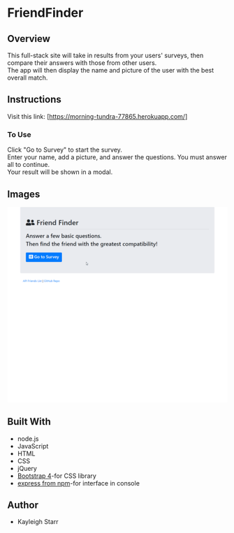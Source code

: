 # FriendFinder


## Overview
This full-stack site will take in results from your users' surveys, then compare their answers with those from other users. 
<br>
The app will then display the name and picture of the user with the best overall match.

## Instructions
Visit this link: [https://morning-tundra-77865.herokuapp.com/]
<br>

### To Use
Click "Go to Survey" to start the survey.
<br>
Enter your name, add a picture, and answer the questions. You must answer all to continue. 
<br>
Your result will be shown in a modal.
## Images

<img src="./app/public/images/FriendFinder.gif" width="800">
 
## Built With
* node.js
* JavaScript
* HTML
* CSS
* jQuery
* [Bootstrap 4](https://getbootstrap.com/)-for CSS library
* [express from npm](https://www.npmjs.com/package/express)-for interface in console

## Author
* Kayleigh Starr